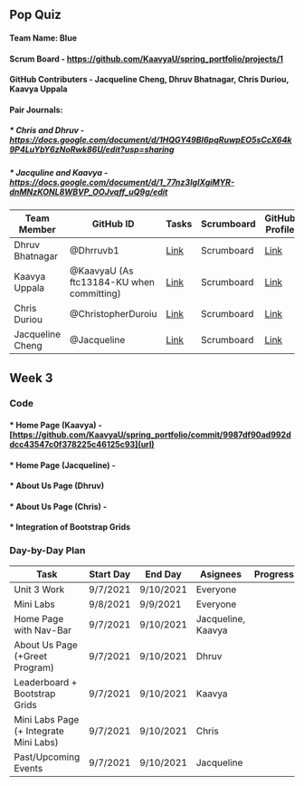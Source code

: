 ## Pop Quiz

#### Team Name: Blue
#### Scrum Board - https://github.com/KaavyaU/spring_portfolio/projects/1
#### GitHub Contributers - Jacqueline Cheng, Dhruv Bhatnagar, Chris Duriou, Kaavya Uppala
#### Pair Journals:
#####    * Chris and Dhruv - https://docs.google.com/document/d/1HQGY49BI6pqRuwpEO5sCcX64k9P4LuYbY6zNoRwk86U/edit?usp=sharing
#####    * Jacquline and Kaavya - https://docs.google.com/document/d/1_77nz3IglXgiMYR-dnMNzKONL8WBVP_OOJvqff_uQ9g/edit
Team Member                       | GitHub ID  | Tasks  | Scrumboard| GitHub Profile| Commits
----------------------------------|-----------|-----------------|-----------------------|------------------------|--------------
Dhruv Bhatnagar | @Dhrruvb1 |[Link](https://github.com/KaavyaU/spring_portfolio/issues/assigned/dhrruvb)| Scrumboard| [Link](https://github.com/Dhrruvb1) | Commits
Kaavya Uppala | @KaavyaU (As ftc13184-KU when committing)  | [Link](https://github.com/KaavyaU/spring_portfolio/issues/assigned/KaavyaU)| Scrumboard | [Link](https://github.com/KaavyaU) | Commits
Chris Duriou | @ChristopherDuroiu |[Link](https://github.com/KaavyaU/spring_portfolio/issues/assigned/ChristopherDuroiu)| Scrumboard |[Link](https://github.com/ChristopherDuroiu) | Commits 
Jacqueline Cheng | @Jacqueline |[Link](https://github.com/KaavyaU/spring_portfolio/issues/assigned/1951694)| Scrumboard | [Link](https://github.com/1951694) | Commits

## Week 3

### Code
#### * Home Page (Kaavya) - [https://github.com/KaavyaU/spring_portfolio/commit/9987df90ad992ddcc43547c0f378225c46125c93](url)
#### * Home Page (Jacqueline) - 
#### * About Us Page (Dhruv)
#### * About Us Page (Chris) - 
#### * Integration of Bootstrap Grids

### Day-by-Day Plan
   Task                                 | Start Day | End Day   | Asignees            | Progress 
----------------------------------------| --------- | --------  | --------------------| ---------
Unit 3 Work                             | 9/7/2021  | 9/10/2021 | Everyone            | 
Mini Labs                               | 9/8/2021  | 9/9/2021  | Everyone            |
Home Page with Nav-Bar                  | 9/7/2021  | 9/10/2021 | Jacqueline, Kaavya  |
About Us Page (+Greet Program)          | 9/7/2021  | 9/10/2021 | Dhruv               | 
Leaderboard + Bootstrap Grids           | 9/7/2021  | 9/10/2021 | Kaavya              |
Mini Labs Page (+ Integrate Mini Labs)  | 9/7/2021  | 9/10/2021 | Chris               |
Past/Upcoming Events                    | 9/7/2021  | 9/10/2021 | Jacqueline          |
